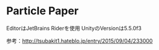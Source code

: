 # Particle Paper

EditorはJetBrains Riderを使用
UnityのVersionは5.5.0f3

参考：http://tsubakit1.hateblo.jp/entry/2015/09/04/233000
